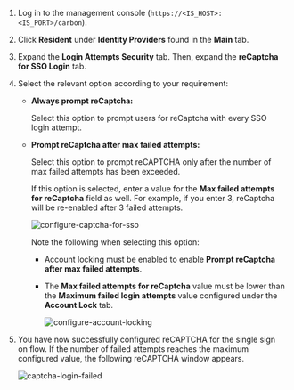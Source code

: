 
1. Log in to the management console  (`https://<IS_HOST>:<IS_PORT>/carbon`).

2. Click **Resident** under **Identity Providers** found in the **Main** tab.

3. Expand the **Login Attempts Security** tab. Then, expand the **reCaptcha for SSO Login** tab.

4. Select the relevant option according to your requirement:

    - **Always prompt reCaptcha:** 

        Select this option to prompt users for reCaptcha with every SSO login attempt. 

    - **Prompt reCaptcha after max failed attempts:** 
    
        Select this option to prompt reCAPTCHA only after the number of max failed attempts has been exceeded. 
    
        If this option is selected, enter a value for the **Max failed attempts for reCaptcha** field as well. For example, if you enter 3, reCaptcha will be re-enabled after 3 failed attempts.  
        
        ![configure-captcha-for-sso](../../../assets/img/guides/recaptcha-sso.png)
        
        Note the following when selecting this option:
        
        - Account locking must be enabled to enable **Prompt reCaptcha after max failed attempts**.

        - The **Max failed attempts for reCaptcha** value must be lower than the **Maximum failed login attempts** value configured under the **Account Lock** tab.
    
          ![configure-account-locking](../../../assets/img/guides/configure-account-locking.png)
    
5.  You have now successfully configured reCAPTCHA for the single sign
    on flow. If the number of failed attempts reaches the maximum
    configured value, the following reCAPTCHA window appears.  

    ![captcha-login-failed](../../../assets/img/guides/captcha-login-failed.png)
       
    
